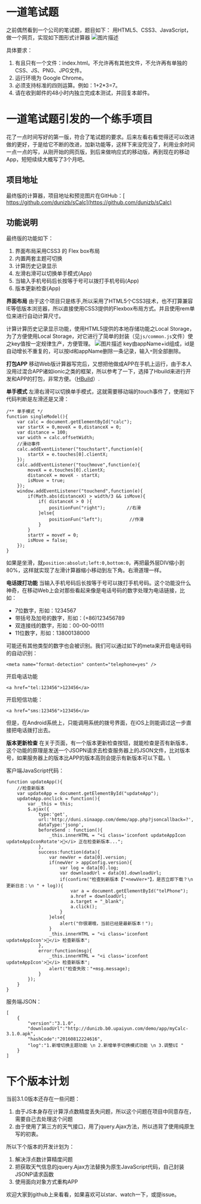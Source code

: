 # 一道笔试题

之前偶然看到一个公司的笔试题，题目如下：
用HTML5、CSS3、JavaScript，做一个网页，实现如下图形式计算器
![图片描述][1]
 
具体要求：
1. 有且只有一个文件：index.html。不允许再有其他文件，不允许再有单独的CSS、JS、PNG、JPG文件。
2. 运行环境为 Google Chrome。
3. 必须支持标准的四则运算。例如：1+2*3=7。
4. 请在收到邮件的48小时内独立完成本测试，并回复本邮件。

# 一道笔试题引发的一个练手项目

花了一点时间写好的第一版，符合了笔试题的要求。后来左看右看觉得还可以改进做的更好，于是给它不断的改进，加新功能等，这样下来没完没了，利用业余时间一点一点的写，从刚开始的网页版，到后来做响应式的移动版，再到现在的移动App，短短续续大概写了3个月吧。

## 项目地址

最终版的计算器，项目地址和预览图片在GitHub：[
https://github.com/dunizb/sCalc](https://github.com/dunizb/sCalc)

## 功能说明

最终版的功能如下：
1. 界面布局采用CSS3 的 Flex box布局
2. 内置两套主题可切换
3. 计算历史记录显示
4. 左滑右滑可以切换单手模式(App)
5. 当输入手机号码后长按等于号可以拨打手机号码(App)
6. 版本更新检查(App)

**界面布局**
由于这个项目只是练手,所以采用了HTML5个CSS3技术，也不打算兼容IE等低版本浏览器，所以直接使用CSS3提供的Flexbox布局方式。并且使用rem单位来进行自动计算尺寸。

计算计算历史记录显示功能，使用HTML5提供的本地存储功能之Local Storage，为了方便使用Local Storage，对它进行了简单的封装（见`js/common.js`文件）使之key值按一定规律生产，方便管理。
![图片描述][2]
key由appName+id组成，id是自动增长不重复的，可以按id和appName删除一条记录，输入`*`则全部删除。

**打包APP**
移动Web版计算器写完后，又想把他做成APP在手机上运行，由于本人没用过混合APP诸如ionic之类的框架，所以参考了一下，选择了Hbuild来进行开发和APP的打包，非常方便。（[HBuild](http://www.dcloud.io/index.html)）.

**单手模式**
左滑右滑可以切换单手模式，这就需要移动端的touch事件了，使用如下代码判断是左滑还是又滑：
```
/** 单手模式 */
function singleModel(){
    var calc = document.getElementById("calc");
    var startX = 0,moveX = 0,distanceX = 0;
    var distance = 100;  
    var width = calc.offsetWidth;
    //滑动事件
    calc.addEventListener("touchstart",function(e){
        startX = e.touches[0].clientX;
    });
    calc.addEventListener("touchmove",function(e){
        moveX = e.touches[0].clientX;
        distanceX = moveX - startX;
        isMove = true;
    });
    window.addEventListener("touchend",function(e){
        if(Math.abs(distanceX) > width/3 && isMove){
            if( distanceX > 0 ){
                positionFun("right");        //右滑
            }else{
                positionFun("left");          //作滑
            }
        }
        startY = moveY = 0;
        isMove = false;
    });   
}
```
如果是坐滑，就`position:absolut;left:0,bottom:0`，再把最外层DIV缩小到80%，这样就实现了左滑计算器缩小移动到左下角。右滑道理一样。

**电话拨打功能**
当输入手机号码后长按等于号可以拨打手机号码。这个功能没什么神奇，在移动Web上会对那些看起来像是电话号码的数字处理为电话链接，比如：

+ 7位数字，形如：1234567
+ 带括号及加号的数字，形如：(+86)123456789
+ 双连接线的数字，形如：00-00-00111
+ 11位数字，形如：13800138000

可能还有其他类型的数字也会被识别。我们可以通过如下的meta来开启电话号码的自动识别：
```
<meta name="format-detection" content="telephone=yes" />
```
开启电话功能
```
<a href="tel:123456">123456</a>
```
开启短信功能：
```
<a href="sms:123456">123456</a> 
```

但是，在Android系统上，只能调用系统的拨号界面，在iOS上则能调过这一步直接把电话拨打出去。

**版本更新检查**
在关于页面，有一个版本更新检查按钮，就能检查是否有新版本，这个功能的原理是发送一个JSOPN请求去检查服务器上的JSON文件，比对版本号，如果服务器上的版本比APP的版本高则会提示有新版本可以下载。\

客户端JavaScript代码：
```
function updateApp(){
    //检查新版本
    var updateApp = document.getElementById("updateApp");
    updateApp.onclick = function(){
        var _this = this;
        $.ajax({
            type:'get',
            url:'http://duni.sinaapp.com/demo/app.php?jsoncallback=?',
            dataType:'jsonp',
            beforeSend : function(){
                _this.innerHTML = "<i class='iconfont updateAppIcon updateAppIconRotate'></i> 正在检查新版本...";
            },
            success:function(data){
                var newVer = data[0].version;
                if(newVer > appConfig.version){
                    var log = data[0].log;
                    var downloadUrl = data[0].downloadUrl;
                    if(confirm("检查到新版本【"+newVer+"】，是否立即下载？\n 更新日志：\n " + log)){
                        var a = document.getElementById("telPhone");
                        a.href = downloadUrl;
                        a.target = "_blank";
                        a.click();
                    }
                }else{
                    alert("你很潮哦，当前已经是最新版本！");
                }
                _this.innerHTML = "<i class='iconfont updateAppIcon'></i> 检查新版本";
            },
            error:function(msg){
                _this.innerHTML = "<i class='iconfont updateAppIcon'></i> 检查新版本";
                alert("检查失败："+msg.message);
            }
        });
    }
}
```
服务端JSON：
```
[
    {
        "version":"3.1.0",
        "downloadUrl":"http://dunizb.b0.upaiyun.com/demo/app/myCalc-3.1.0.apk",
        "hashCode":"20160812224616",
        "log":"1.新增切换主题功能 \n 2.新增单手切换模式功能 \n 3.调整UI "
    }
]
```

# 下个版本计划

当前3.1.0版本还存在一些问题：
1. 由于JS本身存在计算浮点数精度丢失问题，所以这个问题在项目中同意存在，需要自己去处理这个问题
2. 由于使用了第三方的天气接口，用了jquery.Ajax方法，所以违背了使用纯原生写的初衷。

所以下个版本的开发计划为：
1. 解决浮点数计算精度问题
2. 把获取天气信息的jquery.Ajax方法替换为原生JavaScript代码，自己封装JSONP请求函数
3. 使用面向对象方式重构APP

欢迎大家到github上来看看，如果喜欢可以star、watch一下，或提issue。


  [1]: http://img.imooc.com/57dc020c0001d41404640640.png
  [2]: http://img.imooc.com/57dc026f0001da1b10860316.png